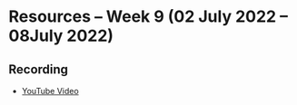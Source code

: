 # Resources – Week 9 (02 July 2022 – 08July 2022)
## Recording
* [YouTube Video](https://youtu.be/aDVpkjSb9is)
